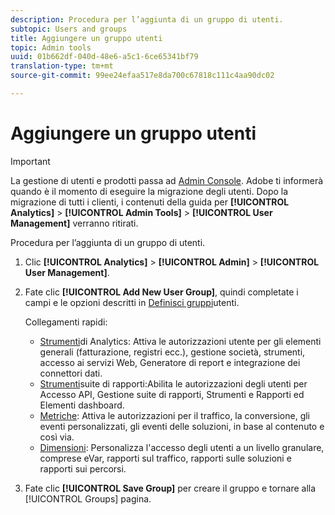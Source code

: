 ```yaml
---
description: Procedura per l’aggiunta di un gruppo di utenti.
subtopic: Users and groups
title: Aggiungere un gruppo utenti
topic: Admin tools
uuid: 01b662df-040d-48e6-a5c1-6ce65341bf79
translation-type: tm+mt
source-git-commit: 99ee24efaa517e8da700c67818c111c4aa90dc02

---
```



# Aggiungere un gruppo utenti

>[!IMPORTANT]
>
>La gestione di utenti e prodotti passa ad [Admin Console](https://helpx.adobe.com/enterprise/using/admin-console.html). Adobe ti informerà quando è il momento di eseguire la migrazione degli utenti. Dopo la migrazione di tutti i clienti, i contenuti della guida per **[!UICONTROL Analytics]** &gt; **[!UICONTROL Admin Tools]** &gt; **[!UICONTROL User Management]** verranno ritirati.

Procedura per l’aggiunta di un gruppo di utenti.

1. Clic **[!UICONTROL Analytics]** &gt; **[!UICONTROL Admin]** &gt; **[!UICONTROL User Management]**.
1. Fate clic **[!UICONTROL Add New User Group]**, quindi completate i campi e le opzioni descritti in [Definisci gruppi](/help/admin/user-management2/c-user-groups/groups.md)utenti.

   Collegamenti rapidi:

   * [Strumenti](/help/admin/user-management2/c-customize-report-access/groups-analytics-tools.md)di Analytics: Attiva le autorizzazioni utente per gli elementi generali (fatturazione, registri ecc.), gestione società, strumenti, accesso ai servizi Web, Generatore di report e integrazione dei connettori dati.
   * [Strumenti](/help/admin/user-management2/c-customize-report-access/groups-report-suite-tools.md)suite di rapporti:Abilita le autorizzazioni degli utenti per Accesso API, Gestione suite di rapporti, Strumenti e Rapporti ed Elementi dashboard.
   * [Metriche](/help/admin/user-management2/c-customize-report-access/groups-metrics.md): Attiva le autorizzazioni per il traffico, la conversione, gli eventi personalizzati, gli eventi delle soluzioni, in base al contenuto e così via.
   * [Dimensioni](/help/admin/user-management2/c-customize-report-access/groups-dimensions.md): Personalizza l'accesso degli utenti a un livello granulare, comprese eVar, rapporti sul traffico, rapporti sulle soluzioni e rapporti sui percorsi.

1. Fate clic **[!UICONTROL Save Group]** per creare il gruppo e tornare alla [!UICONTROL Groups] pagina.

